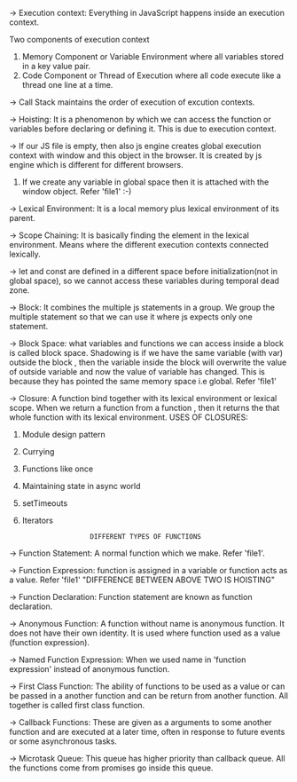 -> Execution context: Everything in JavaScript happens inside an execution context.

Two components of execution context
1. Memory Component or Variable Environment where all variables stored in a key value pair.
2. Code Component or Thread of Execution where all code execute like a thread one line at a time.

-> Call Stack maintains the order of execution of excution contexts.

-> Hoisting: It is a phenomenon by which we can access the function or variables before declaring or defining it. This is due to execution context.

-> If our JS file is empty, then also js engine creates global execution context with window and this object in the browser. It is created by js engine which is different for different browsers.
1. If we create any variable in global space then it is attached with the window object. Refer 'file1' :-)

-> Lexical Environment: It is a local memory plus lexical environment of its parent.

-> Scope Chaining: It is basically finding the element in the lexical environment. Means where the different execution contexts connected lexically.

-> let and const are defined in a different space before initialization(not in global space), so we cannot access these variables during temporal dead zone.

-> Block: It combines the multiple js statements in a group. We group the multiple statement so that we can use it where js expects only one statement.

-> Block Space: what variables and functions we can access inside a block is called block space.
Shadowing is if we have the same variable (with var) outside the block , then the variable inside the block will overwrite the value of outside variable and now the value of variable has changed. This is because they has pointed the same memory space i.e global. Refer 'file1'

-> Closure: A function bind together with its lexical environment or lexical scope. When we return a function from a function , then it returns the that whole function with its lexical environment.
USES OF CLOSURES:
1. Module design pattern
2. Currying
3. Functions like once
4. Maintaining state in async world
5. setTimeouts
6. Iterators


                        DIFFERENT TYPES OF FUNCTIONS

-> Function Statement: A normal function which we make. Refer 'file1'. 

-> Function Expression: function is assigned in a variable or function acts as a value. Refer 'file1'
"DIFFERENCE BETWEEN ABOVE TWO IS HOISTING"

-> Function Declaration: Function statement are known as function declaration.

-> Anonymous Function: A function without name is anonymous function. It does not have their own identity. It is used where function used as a value (function expression).

-> Named Function Expression: When we used name in 'function expression' instead of anonymous function.

-> First Class Function: The ability of functions to be used as a value or can be passed in a another function and can be return from another function. All together is called first class function.

-> Callback Functions: These are given as a arguments to some another function and are executed at a later time, often in response to future events or some asynchronous tasks.

-> Microtask Queue: This queue has higher priority than callback queue. All the functions come from promises go inside this queue.
